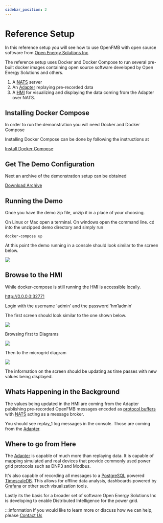 ```yaml
---
sidebar_position: 2
---
```


# Reference Setup

In this reference setup you will see how to use OpenFMB with open source software
from [Open Energy Solutions Inc](https://openenergysolutionsinc.com).

The reference setup uses Docker and Docker Compose to run several
pre-built docker images containing open source software developed by Open Energy
Solutions and others.

1. A [NATS](https://nats.io) server
2. An [Adapter](https://github.com/openenergysolutions/openfmb.adapters) replaying pre-recorded data
3. A [HMI](https://github.com/openenergysolutions/openfmb.hmi) for visualizing and displaying the data coming from the Adapter over NATS.

## Installing Docker Compose

In order to run the demonstration you will need Docker and Docker Compose

Installing Docker Compose can be done by following the instructions at

[Install Docker Compose](https://docs.docker.com/compose/install/)

## Get The Demo Configuration

Next an archive of the demonstration setup can be obtained 

[Download Archive](https://github.com/openenergysolutions/openfmb.demo/archive/refs/heads/develop.zip)

## Running the Demo

Once you have the demo zip file, unzip it in a place of your choosing.

On Linux or Mac open a terminal. On windows open the command line. cd into the unzipped demo directory and simply run

```docker-compose up```

At this point the demo running in a console should look similar to the screen
below.

![](img/demo_console_running.png)


## Browse to the HMI


While docker-compose is still running the HMI is accessible locally.

http://0.0.0.0:32771

Login with the username 'admin' and the password 'hm1admin'

The first screen should look similar to the one shown below.

![](img/demo_hmi_initial.png)

Browsing first to Diagrams

![](img/demo_hmi_diagrams.png)

Then to the microgrid diagram

![](img/demo_hmi_microgrid.png)

The information on the screen should be updating as time passes with new values
being displayed.

## Whats Happening in the Background

The values being updated in the HMI are coming from the Adapter publishing
pre-recorded OpenFMB messages encoded as [protocol buffers](https://developers.google.com/protocol-buffers/) with [NATS](https://nats.io)
acting as a message broker.

You should see replay_1 log messages in the console. Those are coming from the [Adapter](https://github.com/openenergysolutions/openfmb.adapters).

## Where to go from Here

The [Adapter](https://github.com/openenergysolutions/openfmb.adapters) is capable
of much more than replaying data. It is capable of mapping simulated and real
devices that provide commonly used power grid protocols such as DNP3 and Modbus.

It's also capable of recording all messages to a [PostgreSQL](https://postgresql.org) powered
[TimescaleDB](https://timescaledb.com). This allows for offline data analysis, dashboards powered by [Grafana](https://grafana.com) or other such visualization tools.

Lastly its the basis for a broader set of software Open Energy Solutions Inc is
developing to enable Distributed Intelligence for the power grid.

:::information
If you would like to learn more or discuss how we can help, please [Contact Us](mailto:adapter.support@openenergysolutionsinc.com)
